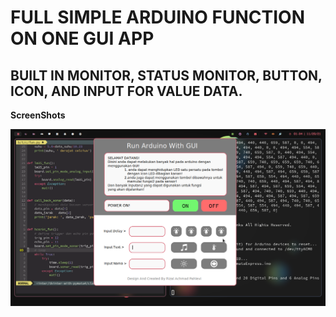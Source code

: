 # FULL SIMPLE ARDUINO FUNCTION ON ONE GUI APP

## BUILT IN MONITOR, STATUS MONITOR, BUTTON, ICON, AND INPUT FOR VALUE DATA.

**ScreenShots**

<p align="center">
  <img src="https://github.com/RizalAchp/sistem-tertanam/blob/main/belajar-tkinter/galery/tkinter-with-pymata.png?raw=true">
</p>
